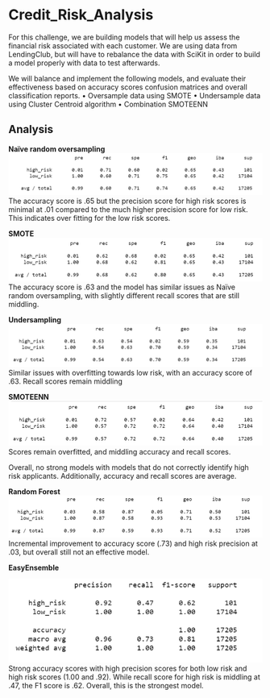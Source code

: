 # Credit_Risk_Analysis

For this challenge, we are building models that will help us assess the financial risk associated with each customer. We are using data from LendingClub, but will have to rebalance the data with SciKit in order to build a model properly with data to test afterwards.

We will balance and implement the following models, and evaluate their effectiveness based on accuracy scores confusion matrices and overall classification reports.
• Oversample data using SMOTE
• Undersample data using Cluster Centroid algorithm
• Combination SMOTEENN

## Analysis
**Naïve random oversampling**
![naive](/Resources/naive_random.png)
The accuracy score is .65 but the precision score for high risk scores is minimal at .01 compared to the much higher precision score for low risk. This indicates over fitting for the low risk scores.

**SMOTE**
![smote](/Resources/SMOTE.png)
The accuracy score is .63 and the model has similar issues as Naïve random oversampling, with slightly different recall scores that are still middling.

**Undersampling**
![under](/Resources/undersampling.png)
Similar issues with overfitting towards low risk, with an accuracy score of .63. Recall scores remain middling

**SMOTEENN**
![smoteenn](/Resources/SMOTEENN.png)
Scores remain overfitted, and middling accuracy and recall scores.

Overall, no strong models with models that do not correctly identify high risk applicants. Additionally, accuracy and recall scores are average.

**Random Forest**
![r_forest](/Resources/random_forest.png)
Incremental improvement to accuracy score (.73) and high risk precision at .03, but overall still not an effective model.

**EasyEnsemble**

![eensemble](/Resources/easy_ensemble.png)
Strong accuracy scores with high precision scores for both low risk and high risk scores (1.00 and .92). While recall score for high risk is middling at .47, the F1 score is .62. Overall, this is the strongest model.
